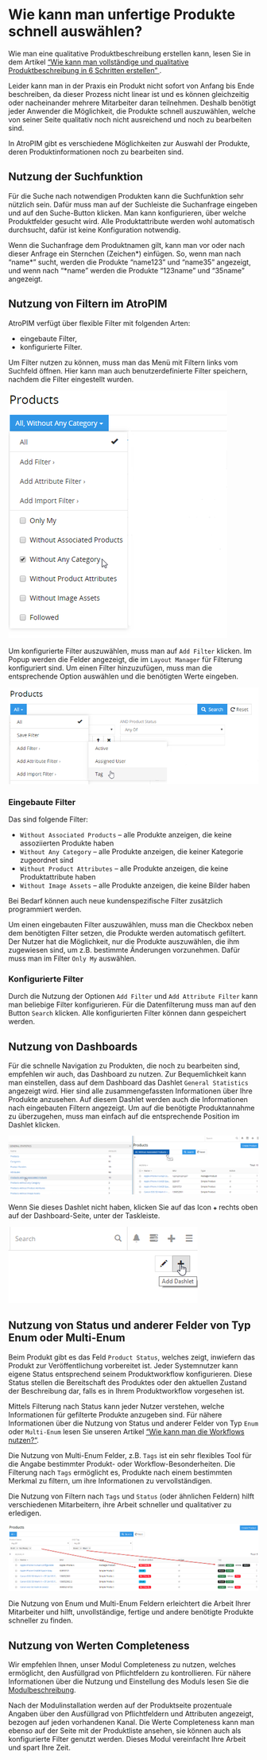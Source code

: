# Wie kann man unfertige Produkte schnell auswählen?

Wie man eine qualitative Produktbeschreibung erstellen kann, lesen Sie in dem Artikel [“Wie kann man vollständige und qualitative Produktbeschreibung in 6 Schritten erstellen” ](./produktbeschreibung-in-6-schritten.md).

Leider kann man in der Praxis ein Produkt nicht sofort von Anfang bis Ende beschreiben, da dieser Prozess nicht linear ist und es können gleichzeitig oder nacheinander mehrere Mitarbeiter daran teilnehmen. Deshalb benötigt jeder Anwender die Möglichkeit, die Produkte schnell auszuwählen, welche von seiner Seite qualitativ noch nicht ausreichend und noch zu bearbeiten sind. 

In AtroPIM gibt es verschiedene Möglichkeiten zur Auswahl der Produkte, deren Produktinformationen noch zu bearbeiten sind.

## Nutzung der Suchfunktion

Für die Suche nach notwendigen Produkten kann die Suchfunktion sehr nützlich sein. Dafür muss man auf der Suchleiste die Suchanfrage eingeben und auf den Suche-Button klicken. Man kann konfigurieren, über welche Produktfelder gesucht wird. Alle Produktattribute werden wohl automatisch durchsucht, dafür ist keine Konfiguration notwendig.

Wenn die Suchanfrage dem Produktnamen gilt, kann man vor oder nach dieser Anfrage ein Sternchen (Zeichen\*) einfügen. So, wenn man nach “name\*” sucht, werden die Produkte “name123” und “name35” angezeigt, und wenn nach “\*name” werden die Produkte “123name” und “35name” angezeigt.

## Nutzung von Filtern im AtroPIM

AtroPIM verfügt über flexible Filter mit folgenden Arten:

-   eingebaute Filter,
-   konfigurierte Filter.

Um Filter nutzen zu können, muss man das Menü mit Filtern links vom Suchfeld öffnen. Hier kann man auch benutzerdefinierte Filter speichern, nachdem die Filter eingestellt wurden.

![](../../_assets/how-tos/unfertige-produkte-schnell-auswaehlen/image10.png)

Um konfigurierte Filter auszuwählen, muss man auf `Add Filter` klicken. Im Popup werden die Felder angezeigt, die im `Layout Manager` für Filterung konfiguriert sind. Um einen Filter hinzuzufügen, muss man die entsprechende Option auswählen und die benötigten Werte eingeben.

![](../../_assets/how-tos/unfertige-produkte-schnell-auswaehlen/image9.png)

### Eingebaute Filter

Das sind folgende Filter:

-   `Without Associated Products` – alle Produkte anzeigen, die keine assoziierten Produkte haben
-   `Without Any Category` – alle Produkte anzeigen, die keiner Kategorie zugeordnet sind
-   `Without Product Attributes` – alle Produkte anzeigen, die keine Produktattribute haben
-   `Without Image Assets` – alle Produkte anzeigen, die keine Bilder haben

Bei Bedarf können auch neue kundenspezifische Filter zusätzlich programmiert werden.

Um einen eingebauten Filter auszuwählen, muss man die Checkbox neben dem benötigten Filter setzen, die Produkte werden automatisch gefiltert. Der Nutzer hat die Möglichkeit, nur die Produkte auszuwählen, die ihm zugewiesen sind, um z.B. bestimmte Änderungen vorzunehmen. Dafür muss man im Filter `Only My` auswählen.

### Konfigurierte Filter

Durch die Nutzung der Optionen `Add Filter` und `Add Attribute Filter` kann man beliebige Filter konfigurieren. Für die Datenfilterung muss man auf den Button `Search` klicken. Alle konfigurierten Filter können dann gespeichert werden.

## Nutzung von Dashboards

Für die schnelle Navigation zu Produkten, die noch zu bearbeiten sind, empfehlen wir auch, das Dashboard zu nutzen. Zur Bequemlichkeit kann man einstellen, dass auf dem Dashboard das Dashlet `General Statistics` angezeigt wird. Hier sind alle zusammengefassten Informationen über Ihre Produkte anzusehen. Auf diesem Dashlet werden auch die Informationen nach eingebauten Filtern angezeigt. Um auf die benötigte Produktannahme zu überzugehen, muss man einfach auf die entsprechende Position im Dashlet klicken.

![](../../_assets/how-tos/unfertige-produkte-schnell-auswaehlen/image22.png)

Wenn Sie dieses Dashlet nicht haben, klicken Sie auf das Icon `✚` rechts oben auf der Dashboard-Seite, unter der Taskleiste.

![](../../_assets/how-tos/unfertige-produkte-schnell-auswaehlen/image38.png)

## Nutzung von Status und anderer Felder von Typ Enum oder Multi-Enum

Beim Produkt gibt es das Feld `Product Status`, welches zeigt, inwiefern das Produkt zur Veröffentlichung vorbereitet ist. Jeder Systemnutzer kann eigene Status entsprechend seinem Produktworkflow konfigurieren. Diese Status stellen die Bereitschaft des Produktes oder den aktuellen Zustand der Beschreibung dar, falls es in Ihrem Produktworkflow vorgesehen ist.

Mittels Filterung nach Status kann jeder Nutzer verstehen, welche Informationen für gefilterte Produkte anzugeben sind. Für nähere Informationen über die Nutzung von Status und anderer Felder von Typ `Enum` oder `Multi-Enum` lesen Sie unseren Artikel [“Wie kann man die Workflows nutzen?“](wie-kann-man-die-workflows-nutzen.md).

Die Nutzung von Multi-Enum Felder, z.B. `Tags` ist ein sehr flexibles Tool für die Angabe bestimmter Produkt- oder Workflow-Besonderheiten. Die Filterung nach `Tags` ermöglicht es, Produkte nach einem bestimmten Merkmal zu filtern, um ihre Informationen zu vervollständigen.

Die Nutzung von Filtern nach `Tags` und `Status` (oder ähnlichen Feldern) hilft verschiedenen Mitarbeitern, ihre Arbeit schneller und qualitativer zu erledigen.

![](../../_assets/how-tos/unfertige-produkte-schnell-auswaehlen/image55.png)

Die Nutzung von Enum und Multi-Enum Feldern erleichtert die Arbeit Ihrer Mitarbeiter und hilft, unvollständige, fertige und andere benötigte Produkte schneller zu finden.

## Nutzung von Werten Completeness

Wir empfehlen Ihnen, unser Modul Completeness zu nutzen, welches ermöglicht, den Ausfüllgrad von Pflichtfeldern zu kontrollieren. Für nähere Informationen über die Nutzung und Einstellung des Moduls lesen Sie die [Modulbeschreibung](https://atropim.com/de/shop/completeness).

Nach der Modulinstallation werden auf der Produktseite prozentuale Angaben über den Ausfüllgrad von Pflichtfeldern und Attributen angezeigt, bezogen auf jeden vorhandenen Kanal. Die Werte Completeness kann man ebenso auf der Seite mit der Produktliste ansehen, sie können auch als konfigurierte Filter genutzt werden. Dieses Modul vereinfacht Ihre Arbeit und spart Ihre Zeit.
